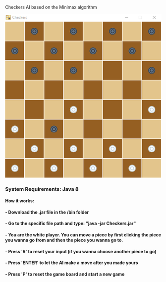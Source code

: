 Checkers AI based on the Minimax algorithm

![Preview](https://github.com/softknk/Checkers-AI/blob/master/preview.png)

### System Requirements: Java 8

#### How it works:
#### - Download the .jar file in the /bin folder
#### - Go to the specific file path and type: "java -jar Checkers.jar"
#### - You are the white player. You can move a piece by first clicking the piece you wanna go from and then the piece you wanna go to.
#### - Press 'R' to reset your input (if you wanna choose another piece to go)
#### - Press 'ENTER' to let the AI make a move after you made yours
#### - Press 'P' to reset the game board and start a new game
